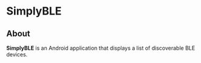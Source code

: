 # SimplyBLE

## About

**SimplyBLE** is an Android application that displays a list of discoverable BLE devices.
